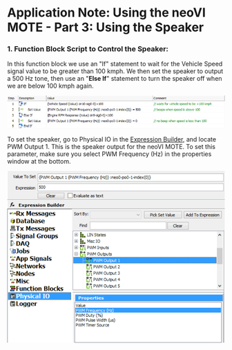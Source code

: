 # Application Note: Using the neoVI MOTE - Part 3: Using the Speaker

### 1. Function Block Script to Control the Speaker:

In this function block we use an "If" statement to wait for the Vehicle Speed signal value to be greater than 100 kmph. We then set the speaker to output a 500 Hz tone, then use an "**Else If**" statement to turn the speaker off when we are below 100 kmph again.

![](../../.gitbook/assets/neoMOTEspeed.gif)

To set the speaker, go to Physical IO in the [Expression Builder](../../shared-features-in-vehicle-spy/shared-features-expression-builder.md), and locate PWM Output 1. This is the speaker output for the neoVI MOTE. To set this parameter, make sure you select PWM Frequency (Hz) in the properties window at the bottom.

![](../../.gitbook/assets/neoMOTEspeaker.gif)
